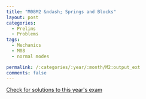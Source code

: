 ```yaml
---
title: "M08M2 &ndash; Springs and Blocks"
layout: post
categories:
  - Prelims
  - Problems
tags:
  - Mechanics
  - M08
  - normal modes

permalink: /:categories/:year/:month/M2:output_ext
comments: false
---
```

<object data="2008M2M.pdf" type="application/pdf" width="100%" height="500"></object>
<div class="message"><a href='https://princetonprelim.com/prelim/21/'>Check for solutions to this year's exam</a></div>